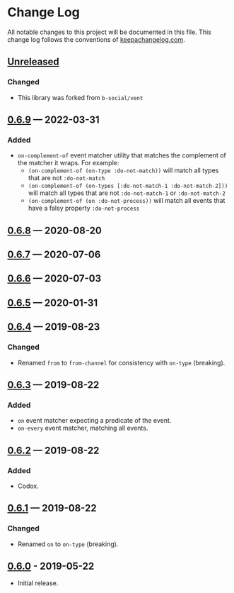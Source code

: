 # Change Log

All notable changes to this project will be documented in this file. This
change log follows the conventions of
[keepachangelog.com](http://keepachangelog.com/).

## [Unreleased]

### Changed

- This library was forked from `b-social/vent`

## [0.6.9] — 2022-03-31

### Added

- `on-complement-of` event matcher utility that matches the complement of
  the matcher it wraps. For example:
    - `(on-complement-of (on-type :do-not-match))` will match all types that
      are not `:do-not-match`
    - `(on-complement-of (on-types [:do-not-match-1 :do-not-match-2]))` will
      match all types that are not `:do-not-match-1` or `:do-not-match-2`
    - `(on-complement-of (on :do-not-process))` will match all events that
      have a falsy property `:do-not-process`

## [0.6.8] — 2020-08-20

## [0.6.7] — 2020-07-06

## [0.6.6] — 2020-07-03

## [0.6.5] — 2020-01-31

## [0.6.4] — 2019-08-23

### Changed

- Renamed `from` to `from-channel` for consistency with `on-type` (breaking).

## [0.6.3] — 2019-08-22

### Added

- `on` event matcher expecting a predicate of the event.
- `on-every` event matcher, matching all events.

## [0.6.2] — 2019-08-22

### Added

- Codox.

## [0.6.1] — 2019-08-22

### Changed

- Renamed `on` to `on-type` (breaking).

## [0.6.0] - 2019-05-22

- Initial release.

[0.6.0]: https://github.com/logicblocks/vent/compare/0.1.0...0.6.0

[0.6.1]: https://github.com/logicblocks/vent/compare/0.6.0...0.6.1

[0.6.2]: https://github.com/logicblocks/vent/compare/0.6.1...0.6.2

[0.6.3]: https://github.com/logicblocks/vent/compare/0.6.2...0.6.3

[0.6.4]: https://github.com/logicblocks/vent/compare/0.6.3...0.6.4

[0.6.5]: https://github.com/logicblocks/vent/compare/0.6.4...0.6.5

[0.6.6]: https://github.com/logicblocks/vent/compare/0.6.5...0.6.6

[0.6.7]: https://github.com/logicblocks/vent/compare/0.6.6...0.6.7

[0.6.8]: https://github.com/logicblocks/vent/compare/0.6.7...0.6.8

[0.6.9]: https://github.com/logicblocks/vent/compare/0.6.8...0.6.9

[Unreleased]: https://github.com/logicblocks/vent/compare/0.6.9...HEAD
